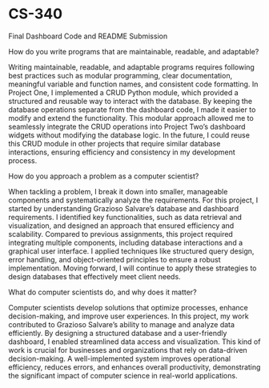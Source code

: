 # CS-340
Final Dashboard Code and README Submission

How do you write programs that are maintainable, readable, and adaptable?

Writing maintainable, readable, and adaptable programs requires following best practices such as modular programming, clear documentation, meaningful variable and function names, and consistent code formatting. In Project One, I implemented a CRUD Python module, which provided a structured and reusable way to interact with the database. By keeping the database operations separate from the dashboard code, I made it easier to modify and extend the functionality. This modular approach allowed me to seamlessly integrate the CRUD operations into Project Two’s dashboard widgets without modifying the database logic. In the future, I could reuse this CRUD module in other projects that require similar database interactions, ensuring efficiency and consistency in my development process.

How do you approach a problem as a computer scientist?

When tackling a problem, I break it down into smaller, manageable components and systematically analyze the requirements. For this project, I started by understanding Grazioso Salvare’s database and dashboard requirements. I identified key functionalities, such as data retrieval and visualization, and designed an approach that ensured efficiency and scalability. Compared to previous assignments, this project required integrating multiple components, including database interactions and a graphical user interface. I applied techniques like structured query design, error handling, and object-oriented principles to ensure a robust implementation. Moving forward, I will continue to apply these strategies to design databases that effectively meet client needs.

What do computer scientists do, and why does it matter?

Computer scientists develop solutions that optimize processes, enhance decision-making, and improve user experiences. In this project, my work contributed to Grazioso Salvare’s ability to manage and analyze data efficiently. By designing a structured database and a user-friendly dashboard, I enabled streamlined data access and visualization. This kind of work is crucial for businesses and organizations that rely on data-driven decision-making. A well-implemented system improves operational efficiency, reduces errors, and enhances overall productivity, demonstrating the significant impact of computer science in real-world applications.

